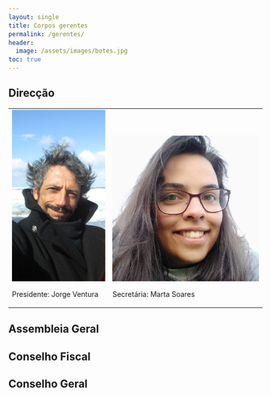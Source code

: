 ```yaml
---
layout: single
title: Corpos gerentes
permalink: /gerentes/
header:
  image: /assets/images/botes.jpg
toc: true
---
```


## Direcção

<table>
  <tr>
    <td style="vertical-align: bottom;">
      <a href="/assets/images/jorge.jpg"><img src="/assets/images/jorge.jpg"></a>
      <p>Presidente: Jorge Ventura <a href="https://twitter.com/joxventura" target="_blank"><span class="fab fa-fw fa-twitter"></span></a><a href="https://www.facebook.com/jorge.ventura.98" target="_blank"><span class="fab fa-fw fa-facebook"></span></a></p>
    </td>
    <td style="vertical-align: bottom">
      <a href="/assets/images/marta.jpg"><img src="/assets/images/marta.jpg"></a>
      <p>Secretária: Marta Soares <a href="https://www.facebook.com/marta.soares.790256" target="_blank"><span class="fab fa-fw fa-facebook"></span></a></p>
    </td>
  </tr>
</table>


## Assembleia Geral

## Conselho Fiscal

## Conselho Geral